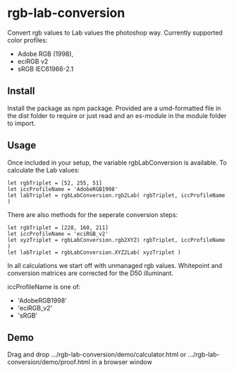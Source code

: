 # rgb-lab-conversion

Convert rgb values to Lab values the photoshop way.
Currently supported color profiles:
* Adobe RGB (1998),
* eciRGB v2
* sRGB IEC61966-2.1

## Install

Install the package as npm package. Provided are
a umd-formatted file in the dist folder to require or just read
and an es-module in the module folder to import.

## Usage

Once included in your setup, the variable rgbLabConversion is available.
To calculate the Lab values:

    let rgbTriplet = [52, 255, 51]
    let iccProfileName = 'AdobeRGB1998'
    let labTriplet = rgbLabConversion.rgb2Lab( rgbTriplet, iccProfileName )

There are also methods for the seperate conversion steps:

    let rgbTriplet = [228, 160, 211]
    let iccProfileName = 'eciRGB_v2'
    let xyzTriplet = rgbLabConversion.rgb2XYZ( rgbTriplet, iccProfileName )
    let labTriplet = rgbLabConversion.XYZ2Lab( xyzTriplet )

In all calculations we start off with unmanaged rgb values. Whitepoint and
conversion matrices are corrected for the D50 illuminant.

iccProfileName is one of:
* 'AdobeRGB1998'
* 'eciRGB_v2'
* 'sRGB'

## Demo

Drag and drop
.../rgb-lab-conversion/demo/calculator.html
or
.../rgb-lab-conversion/demo/proof.html
in a browser window
